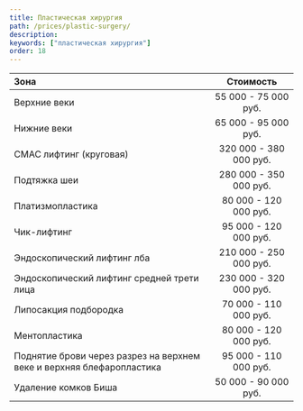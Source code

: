 ```yaml
---
title: Пластическая хирургия
path: /prices/plastic-surgery/
description:
keywords: ["пластическая хирургия"]
order: 18
---
```



| Зона                                                                  |       Стоимость        |
|:----------------------------------------------------------------------|:----------------------:|
| Верхние веки                                                          |  55 000 - 75 000 руб.  |
| Нижние веки                                                           |  65 000 - 95 000 руб.  |
| СМАС лифтинг (круговая)                                               | 320 000 - 380 000 руб. |
| Подтяжка шеи                                                          | 280 000 - 350 000 руб. |
| Платизмопластика                                                      | 80 000 - 120 000 руб.  |
| Чик-лифтинг                                                           | 95 000 - 120 000 руб.  |
| Эндоскопический лифтинг лба                                           | 210 000 - 250 000 руб. |
| Эндоскопический лифтинг средней трети лица                            | 230 000 - 320 000 руб. |
| Липосакция подбородка                                                 | 70 000 - 110 000 руб.  |
| Ментопластика                                                         | 80 000 - 120 000 руб.  |
| Поднятие брови через разрез на верхнем веке и верхняя блефаропластика | 95 000 - 110 000 руб.  |
| Удаление комков Биша                                                  |  50 000 - 90 000 руб.  |
